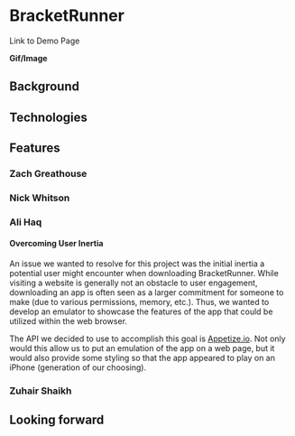 # BracketRunner

Link to Demo Page

**Gif/Image**

## Background

## Technologies

## Features

### Zach Greathouse

### Nick Whitson

### Ali Haq

#### Overcoming User Inertia

An issue we wanted to resolve for this project was the initial inertia a potential user might encounter when downloading BracketRunner. While visiting a website is generally not an obstacle to user engagement, downloading an app is often seen as a larger commitment for someone to make (due to various permissions, memory, etc.). Thus, we wanted to develop an emulator to showcase the features of the app that could be utilized within the web browser.

The API we decided to use to accomplish this goal is [Appetize.io](https://appetize.io/docs#api-overview). Not only would this allow us to put an emulation of the app on a web page, but it would also provide some styling so that the app appeared to play on an iPhone (generation of our choosing).  

### Zuhair Shaikh

## Looking forward

